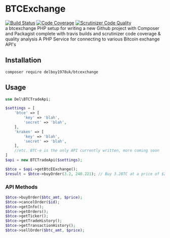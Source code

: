 # BTCExchange
[![Build Status](https://travis-ci.org/delboy1978uk/BTCExchange.png?branch=master)](https://travis-ci.org/delboy1978uk/BTCExchange) [![Code Coverage](https://scrutinizer-ci.com/g/delboy1978uk/btcexchange/badges/coverage.png?b=master)](https://scrutinizer-ci.com/g/delboy1978uk/btcexchange/?branch=master) [![Scrutinizer Code Quality](https://scrutinizer-ci.com/g/delboy1978uk/btcexchange/badges/quality-score.png?b=master)](https://scrutinizer-ci.com/g/delboy1978uk/btcexchange/?branch=master) <br />
a btcexchange PHP setup for writing a new Github project with Composer and Packagist complete with travis builds and scrutinizer code coverage & quality analysis
A PHP Service for connecting to various Bitcoin exchange API's
## Installation
```
composer require delboy1978uk/btcexchange
```
## Usage
```php
use Del\BTCTradeApi;

$settings = [
    'btce' => [
        'key' => 'blah',
        'secret' => 'blah',
    ],
    'kraken' => [
        'key' => 'blah',
        'secret' => 'blah',
    ],
    //etc. BTC-e is the only API currently written, more coming soon
]
$api = new BTCTradeApi($settings);

$btce = $api->getBtcEExchange();
$result = $btce->buyOrder(3.2, 240.221); // Buy 3.2BTC at a price of $240.221 per Bitcoin 
```
### API Methods
```php
$btce->buyOrder($btc_amt, $price);
$btce->cancelOrder($id);
$btce->getInfo();
$btce->getOrders();
$btce->getTicker();
$btce->getTradeHistory();
$btce->getTransactionHistory();
$btce->sellOrder($btc_amt, $price);
```
